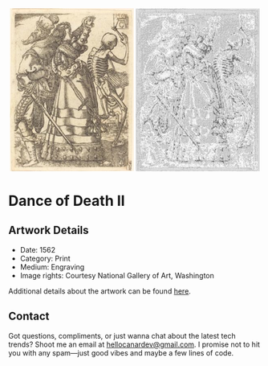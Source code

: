 <html>

<div align="center">
    <img width="49%" src="artwork.jpg" alt="artwork"/>
    <img width="49%" src="ascii_artwork.jpg" alt="artwork ASCII"/>
</div>

# Dance of Death II

## Artwork Details

- Date: 1562
- Category: Print
- Medium: Engraving
- Image rights: Courtesy National Gallery of Art, Washington

Additional details about the artwork can be found [here](https://www.artsy.net/artwork/master-ac-dance-of-death-ii).

## Contact

Got questions, compliments, or just wanna chat about the latest tech trends? Shoot me an email
at [hellocanardev@gmail.com](mailto:hellocanardev@gmail.com). I promise not to hit you with any spam—just good vibes and
maybe a few lines of code.

</html>

